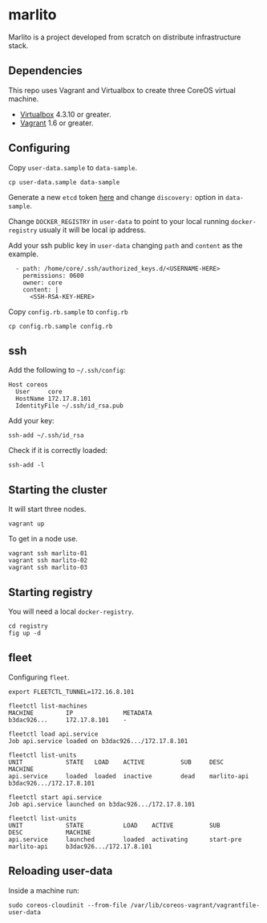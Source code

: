 marlito
=======

Marlito is a project developed from scratch on distribute infrastructure stack.

Dependencies
------------

This repo uses Vagrant and Virtualbox to create three CoreOS virtual machine.

* [Virtualbox](https://www.virtualbox.org/) 4.3.10 or greater.
* [Vagrant](http://www.vagrantup.com/) 1.6 or greater.

Configuring
-----------

Copy `user-data.sample` to `data-sample`.

```
cp user-data.sample data-sample
```

Generate a new `etcd` token [here](https://discovery.etcd.io/new) and
change `discovery:` option in `data-sample`.

Change `DOCKER_REGISTRY` in `user-data` to point to your
local running `docker-registry` usualy it will be local ip address.

Add your ssh public key in `user-data` changing `path` and `content` as
the example.

```
  - path: /home/core/.ssh/authorized_keys.d/<USERNAME-HERE>
    permissions: 0600
    owner: core
    content: |
      <SSH-RSA-KEY-HERE>

```
Copy `config.rb.sample` to `config.rb`

```
cp config.rb.sample config.rb
```

ssh
---

Add the following to `~/.ssh/config`:

```
Host coreos
  User     core
  HostName 172.17.8.101
  IdentityFile ~/.ssh/id_rsa.pub
```

Add your key:

```
ssh-add ~/.ssh/id_rsa
```

Check if it is correctly loaded:

```
ssh-add -l
```

Starting the cluster
--------------------

It will start three nodes.

```
vagrant up
```

To get in a node use.

```
vagrant ssh marlito-01
vagrant ssh marlito-02
vagrant ssh marlito-03
```

Starting registry
-----------------

You will need a local `docker-registry`.

```
cd registry
fig up -d
```

fleet
-----

Configuring `fleet`.

```
export FLEETCTL_TUNNEL=172.16.8.101
```

```
fleetctl list-machines
MACHINE         IP              METADATA
b3dac926...     172.17.8.101    -
```

```
fleetctl load api.service
Job api.service loaded on b3dac926.../172.17.8.101
```

```
fleetctl list-units
UNIT            STATE   LOAD    ACTIVE          SUB     DESC           MACHINE
api.service     loaded  loaded  inactive        dead    marlito-api    b3dac926.../172.17.8.101
```

```
fleetctl start api.service
Job api.service launched on b3dac926.../172.17.8.101
```

```
fleetctl list-units
UNIT            STATE           LOAD    ACTIVE          SUB             DESC            MACHINE
api.service     launched        loaded  activating      start-pre       marlito-api     b3dac926.../172.17.8.101
```

Reloading user-data
-------------------

Inside a machine run:

```
sudo coreos-cloudinit --from-file /var/lib/coreos-vagrant/vagrantfile-user-data
```
